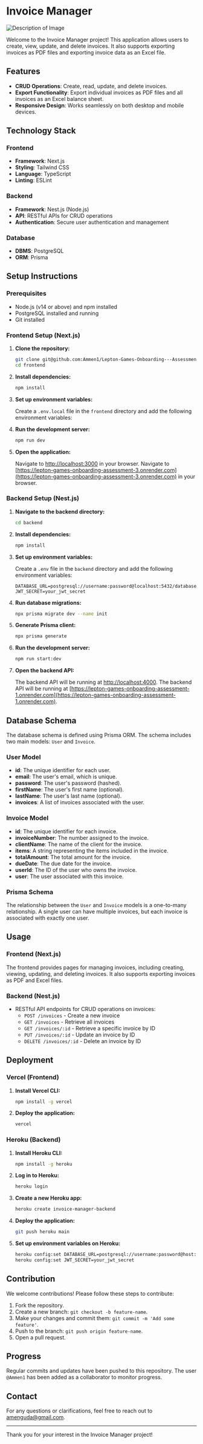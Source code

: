# Invoice Manager

![Description of Image](logo.webp)

Welcome to the Invoice Manager project! This application allows users to create, view, update, and delete invoices. It also supports exporting invoices as PDF files and exporting invoice data as an Excel file.

## Features

- **CRUD Operations**: Create, read, update, and delete invoices.
- **Export Functionality**: Export individual invoices as PDF files and all invoices as an Excel balance sheet.
- **Responsive Design**: Works seamlessly on both desktop and mobile devices.

## Technology Stack

### Frontend

- **Framework**: Next.js
- **Styling**: Tailwind CSS
- **Language**: TypeScript
- **Linting**: ESLint

### Backend

- **Framework**: Nest.js (Node.js)
- **API**: RESTful APIs for CRUD operations
- **Authentication**: Secure user authentication and management

### Database

- **DBMS**: PostgreSQL
- **ORM**: Prisma

## Setup Instructions

### Prerequisites

- Node.js (v14 or above) and npm installed
- PostgreSQL installed and running
- Git installed

### Frontend Setup (Next.js)

1. **Clone the repository:**

   ```bash
   git clone git@github.com:Ammen1/Lepton-Games-Onboarding---Assessment.git
   cd frontend
   ```

2. **Install dependencies:**

   ```bash
   npm install
   ```

3. **Set up environment variables:**

   Create a `.env.local` file in the `frontend` directory and add the following environment variables:

4. **Run the development server:**

   ```bash
   npm run dev
   ```

5. **Open the application:**

   Navigate to [http://localhost:3000](http://localhost:3000) in your browser.
    Navigate to [https://lepton-games-onboarding-assessment-3.onrender.com](https://lepton-games-onboarding-assessment-3.onrender.com) in your browser.

### Backend Setup (Nest.js)

1. **Navigate to the backend directory:**

   ```bash
   cd backend
   ```

2. **Install dependencies:**

   ```bash
   npm install
   ```

3. **Set up environment variables:**

   Create a `.env` file in the `backend` directory and add the following environment variables:

   ```env
   DATABASE_URL=postgresql://username:password@localhost:5432/database
   JWT_SECRET=your_jwt_secret
   ```

4. **Run database migrations:**

   ```bash
   npx prisma migrate dev --name init
   ```

5. **Generate Prisma client:**

   ```bash
   npx prisma generate
   ```

6. **Run the development server:**

   ```bash
   npm run start:dev
   ```

7. **Open the backend API:**

   The backend API will be running at [http://localhost:4000](http://localhost:4000).
   The backend API will be running at [https://lepton-games-onboarding-assessment-1.onrender.com](https://lepton-games-onboarding-assessment-1.onrender.com).

## Database Schema

The database schema is defined using Prisma ORM. The schema includes two main models: `User` and `Invoice`.

### User Model

- **id**: The unique identifier for each user.
- **email**: The user's email, which is unique.
- **password**: The user's password (hashed).
- **firstName**: The user's first name (optional).
- **lastName**: The user's last name (optional).
- **invoices**: A list of invoices associated with the user.

### Invoice Model

- **id**: The unique identifier for each invoice.
- **invoiceNumber**: The number assigned to the invoice.
- **clientName**: The name of the client for the invoice.
- **items**: A string representing the items included in the invoice.
- **totalAmount**: The total amount for the invoice.
- **dueDate**: The due date for the invoice.
- **userId**: The ID of the user who owns the invoice.
- **user**: The user associated with this invoice.

### Prisma Schema

The relationship between the `User` and `Invoice` models is a one-to-many relationship. A single user can have multiple invoices, but each invoice is associated with exactly one user.

## Usage

### Frontend (Next.js)

The frontend provides pages for managing invoices, including creating, viewing, updating, and deleting invoices. It also supports exporting invoices as PDF and Excel files.

### Backend (Nest.js)

- RESTful API endpoints for CRUD operations on invoices:
  - `POST /invoices` - Create a new invoice
  - `GET /invoices` - Retrieve all invoices
  - `GET /invoices/:id` - Retrieve a specific invoice by ID
  - `PUT /invoices/:id` - Update an invoice by ID
  - `DELETE /invoices/:id` - Delete an invoice by ID

## Deployment

### Vercel (Frontend)

1. **Install Vercel CLI:**

   ```bash
   npm install -g vercel
   ```

2. **Deploy the application:**

   ```bash
   vercel
   ```

### Heroku (Backend)

1. **Install Heroku CLI:**

   ```bash
   npm install -g heroku
   ```

2. **Log in to Heroku:**

   ```bash
   heroku login
   ```

3. **Create a new Heroku app:**

   ```bash
   heroku create invoice-manager-backend
   ```

4. **Deploy the application:**

   ```bash
   git push heroku main
   ```

5. **Set up environment variables on Heroku:**

   ```bash
   heroku config:set DATABASE_URL=postgresql://username:password@host:port/database
   heroku config:set JWT_SECRET=your_jwt_secret
   ```

## Contribution

We welcome contributions! Please follow these steps to contribute:

1. Fork the repository.
2. Create a new branch: `git checkout -b feature-name`.
3. Make your changes and commit them: `git commit -m 'Add some feature'`.
4. Push to the branch: `git push origin feature-name`.
5. Open a pull request.

## Progress

Regular commits and updates have been pushed to this repository. The user `@Ammen1` has been added as a collaborator to monitor progress.

## Contact

For any questions or clarifications, feel free to reach out to [amenguda@gmail.com](mailto:amenguda@gmail.com).

---

Thank you for your interest in the Invoice Manager project!

```
